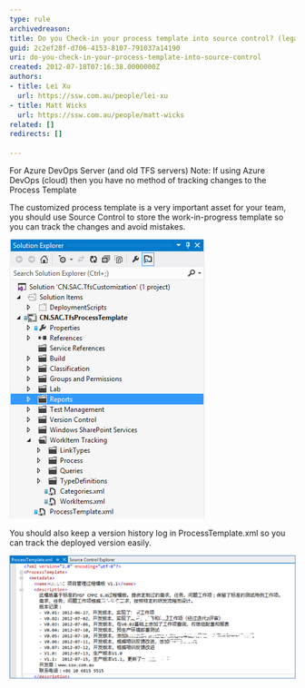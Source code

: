 ```yaml
---
type: rule
archivedreason: 
title: Do you Check-in your process template into source control? (legacy)
guid: 2c2ef28f-d706-4153-8107-791037a14190
uri: do-you-check-in-your-process-template-into-source-control
created: 2012-07-18T07:16:38.0000000Z
authors:
- title: Lei Xu
  url: https://ssw.com.au/people/lei-xu
- title: Matt Wicks
  url: https://ssw.com.au/people/matt-wicks
related: []
redirects: []

---
```


For Azure DevOps Server (and old TFS servers)
Note: If using Azure DevOps (cloud) then you have no method of tracking changes to the Process Template

The customized process template is a very important asset for your team, you should use Source Control to store the work-in-progress template so you can track the changes and avoid mistakes.

![Figure: customized process template in source control](CheckInTemplateIntoSourceControl.png)  

<!--endintro-->

You should also keep a version history log in ProcessTemplate.xml so you can track the deployed version easily.

![Figure: ProcessTemplate.xml with version history log](KeepHistoryForTemplate.png)
